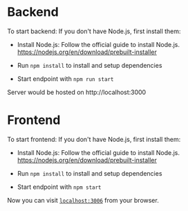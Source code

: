 # Backend

To start backend:
  If you don't have Node.js, first install them:

  * Install Node.js:
  Follow the official guide to install Node.js. https://nodejs.org/en/download/prebuilt-installer

  * Run `npm install` to install and setup dependencies
  * Start endpoint with `npm run start`

Server would be hosted on http://localhost:3000

# Frontend

To start frontend:
  If you don't have Node.js, first install them:

  * Install Node.js:
  Follow the official guide to install Node.js. https://nodejs.org/en/download/prebuilt-installer

  * Run `npm install` to install and setup dependencies
  * Start endpoint with `npm start`

Now you can visit [`localhost:3006`](http://localhost:3006) from your browser.